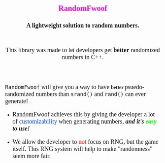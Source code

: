 <style>@import url(https://fonts.googleapis.com/css?family=Roboto+Slab:100,200,300,regular,500,600,700,800,900);

p {
    font-family: Times New Roman;
    font-size: 20px;
}

</style>

<br>

#

<br>

# <p style="color:rgb(255, 0, 208); text-align: center; font-size:25px">RandomFwoof</p>
## <p style="text-align: center"> A lightweight solution to random numbers.</p>
<br>

<p style="text-align: center;"> 
This library was made to let developers get <span style="font-weight:bold">better</span> randomized numbers in C++. 
</p>

<br>
<br>

`RandomFwoof` will give you a way to have <span style="font-size:16px; font-family:Times New Roman"> **better** </span> psuedo-randomized numbers than `srand()` and `rand()` can ever generate! 

- RandomFwoof achieves this by giving the developer a lot of <span style="color:rgb(0, 76, 255)">customizability</span> when generating numbers, ***and it's <span style="color:rgb(9, 255, 0)">easy</span> to use!*** 🎉


- We allow the developer to <span style="color:rgb(255, 0, 0)">not</span> focus on RNG, but the game itself. This RNG system will help to make "randomness" seem more fair. 